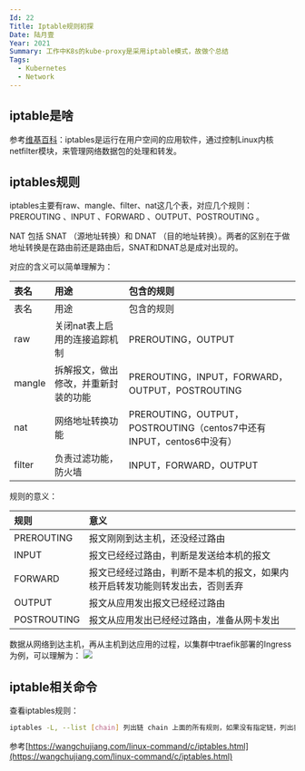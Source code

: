 ```yaml
---
Id: 22
Title: Iptable规则初探
Date: 陆月壹
Year: 2021
Summary: 工作中K8s的kube-proxy是采用iptable模式，故做个总结
Tags:
  - Kubernetes
  - Network
---
```

## iptable是啥

参考[维基百科](https://zh.wikipedia.org/wiki/Iptables)：iptables是运行在用户空间的应用软件，通过控制Linux内核netfilter模块，来管理网络数据包的处理和转发。

## iptables规则

iptables主要有raw、mangle、filter、nat这几个表，对应几个规则：PREROUTING 、INPUT 、FORWARD 、OUTPUT、POSTROUTING 。

NAT 包括 SNAT （源地址转换）和 DNAT （目的地址转换）。两者的区别在于做地址转换是在路由前还是路由后，SNAT和DNAT总是成对出现的。

对应的含义可以简单理解为：

| 表名   | 用途                                 | 包含的规则                                                   |
| :----- | :----------------------------------- | :----------------------------------------------------------- |
| 表名   | 用途                                 | 包含的规则                                                   |
| raw    | 关闭nat表上启用的连接追踪机制        | PREROUTING，OUTPUT                                           |
| mangle | 拆解报文，做出修改，并重新封装的功能 | PREROUTING，INPUT，FORWARD，OUTPUT，POSTROUTING              |
| nat    | 网络地址转换功能                     | PREROUTING，OUTPUT，POSTROUTING（centos7中还有INPUT，centos6中没有） |
| filter | 负责过滤功能，防火墙                 | INPUT，FORWARD，OUTPUT                                       |

规则的意义：

| 规则        | 意义                                                         |
| :---------- | :----------------------------------------------------------- |
| PREROUTING  | 报文刚刚到达主机，还没经过路由                               |
| INPUT       | 报文已经经过路由，判断是发送给本机的报文                     |
| FORWARD     | 报文已经经过路由，判断不是本机的报文，如果内核开启转发功能则转发出去，否则丢弃 |
| OUTPUT      | 报文从应用发出报文已经经过路由                               |
| POSTROUTING | 报文从应用发出已经经过路由，准备从网卡发出                   |

数据从网络到达主机，再从主机到达应用的过程，以集群中traefik部署的Ingress为例，可以理解为：
![](https://hindung.oss-cn-beijing.aliyuncs.com/img/002T8chSgy1gr2r3bnr1bj60dd0b5my602.jpg)

## iptable相关命令

查看iptables规则：

```bash
iptables -L, --list [chain] 列出链 chain 上面的所有规则，如果没有指定链，列出表上所有链的所有规则
```

参考[https://wangchujiang.com/linux-command/c/iptables.html](https://wangchujiang.com/linux-command/c/iptables.html)
